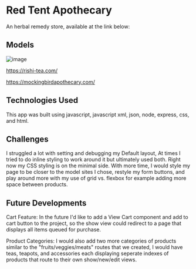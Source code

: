 # Red Tent Apothecary 
An herbal remedy store, available at the link below:

## Models
![image](https://user-images.githubusercontent.com/105049522/194204182-101c6bab-4c77-447b-ba36-520c992345a5.png)

https://rishi-tea.com/

https://mockingbirdapothecary.com/

## Technologies Used
 This app was built using javascript, javascript xml, json, node, express, css, and html.

## Challenges
I struggled a lot with setting and debugging my Default layout, At times I tried to do inline styling to work around it but ultimately used both. Right now my CSS styling is on the minimal side. With more time, I would style my page to be closer to the model sites I chose, restyle my form buttons, and play around more with my use of grid vs. flexbox for example adding more space between products.


## Future Developments

Cart Feature: 
 In the future I'd like to add a View Cart component and add to cart button to the project, so the show view could redirect to a page that displays all items queued for purchase. 

Product Categories: 
 I would also add two more categories of products similar to the "fruits/veggies/meats" routes that we created, I would have teas, teapots, and accessories each displaying seperate indexes of products that route to their own show/new/edit views.

